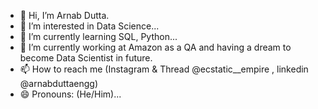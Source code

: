 - 👋 Hi, I’m Arnab Dutta.
- 👀 I’m interested in Data Science...
- 🌱 I’m currently learning SQL, Python...
- 💞️ I’m currently working at Amazon as a QA and having a dream to become Data Scientist in future.
- 📫 How to reach me (Instagram & Thread @ecstatic__empire , linkedin @arnabduttaengg)
- 😄 Pronouns: (He/Him)...

<!---
arnaduty/arnaduty is a ✨ special ✨ repository because its `README.md` (this file) appears on your GitHub profile.
You can click the Preview link to take a look at your changes.
--->
